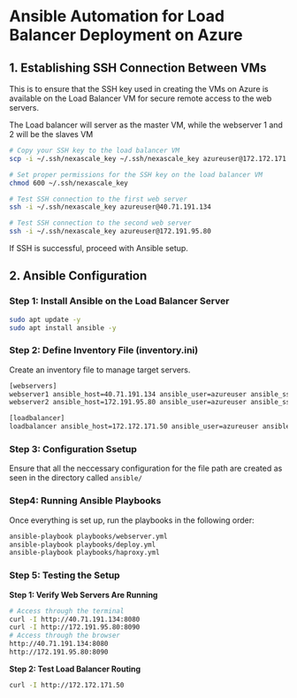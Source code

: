# Ansible Automation for Load Balancer Deployment on Azure

## 1. Establishing SSH Connection Between VMs
This is to ensure that the SSH key used in creating the VMs on Azure is available on the Load Balancer VM for secure remote access to the web servers. 

The Load balancer will server as the master VM, while the webserver 1 and 2 will be the slaves VM

```sh
# Copy your SSH key to the load balancer VM
scp -i ~/.ssh/nexascale_key ~/.ssh/nexascale_key azureuser@172.172.171.50:~/.ssh/

# Set proper permissions for the SSH key on the load balancer VM
chmod 600 ~/.ssh/nexascale_key

# Test SSH connection to the first web server
ssh -i ~/.ssh/nexascale_key azureuser@40.71.191.134

# Test SSH connection to the second web server
ssh -i ~/.ssh/nexascale_key azureuser@172.191.95.80
```
If SSH is successful, proceed with Ansible setup.

## 2. Ansible Configuration

### Step 1: Install Ansible on the Load Balancer Server
```sh
sudo apt update -y
sudo apt install ansible -y
```

### Step 2: Define Inventory File (inventory.ini)

Create an inventory file to manage target servers.
```sh
[webservers]
webserver1 ansible_host=40.71.191.134 ansible_user=azureuser ansible_ssh_private_key_file=~/.ssh/nexascale_key
webserver2 ansible_host=172.191.95.80 ansible_user=azureuser ansible_ssh_private_key_file=~/.ssh/nexascale_key

[loadbalancer]
loadbalancer ansible_host=172.172.171.50 ansible_user=azureuser ansible_ssh_private_key_file=~/.ssh/nexascale_key
```


### Step 3: Configuration Ssetup
Ensure that all the neccessary configuration for the file path are created as seen in the directory called `ansible/`

### Step4: Running Ansible Playbooks
Once everything is set up, run the playbooks in the following order:
```sh
ansible-playbook playbooks/webserver.yml
ansible-playbook playbooks/deploy.yml
ansible-playbook playbooks/haproxy.yml
```
### Step 5: Testing the Setup
**Step 1: Verify Web Servers Are Running**
```sh
# Access through the terminal 
curl -I http://40.71.191.134:8080
curl -I http://172.191.95.80:8090
# Access through the browser
http://40.71.191.134:8080
http://172.191.95.80:8090

```
**Step 2: Test Load Balancer Routing**
```sh
curl -I http://172.172.171.50
```